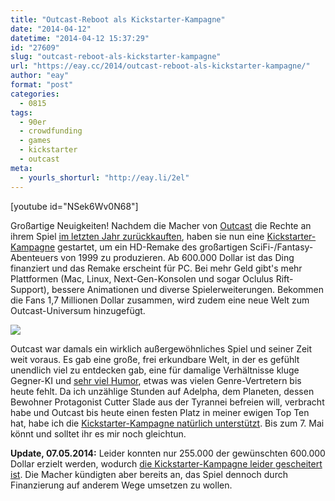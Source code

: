 ```yaml
---
title: "Outcast-Reboot als Kickstarter-Kampagne"
date: "2014-04-12"
datetime: "2014-04-12 15:37:29"
id: "27609"
slug: "outcast-reboot-als-kickstarter-kampagne"
url: "https://eay.cc/2014/outcast-reboot-als-kickstarter-kampagne/"
author: "eay"
format: "post"
categories:
  - 0815
tags:
  - 90er
  - crowdfunding
  - games
  - kickstarter
  - outcast
meta:
  - yourls_shorturl: "http://eay.li/2el"
---
```


\[youtube id="NSek6Wv0N68"\]

Großartige Neuigkeiten! Nachdem die Macher von [Outcast](https://de.wikipedia.org/wiki/Outcast) die Rechte an ihrem Spiel [im letzten Jahr zurückkauften](//eay.cc/2013/outcast-macher-kaufen-spielerechte-von-atari-zuruck/), haben sie nun eine [Kickstarter-Kampagne](https://www.kickstarter.com/projects/outcast-reboot-hd/outcast-reboot-hd) gestartet, um ein HD-Remake des großartigen SciFi-/Fantasy-Abenteuers von 1999 zu produzieren. Ab 600.000 Dollar ist das Ding finanziert und das Remake erscheint für PC. Bei mehr Geld gibt's mehr Plattformen (Mac, Linux, Next-Gen-Konsolen und sogar Oclulus Rift-Support), bessere Animationen und diverse Spielerweiterungen. Bekommen die Fans 1,7 Millionen Dollar zusammen, wird zudem eine neue Welt zum Outcast-Universum hinzugefügt.

![](https://eay.cc/uploads/2014/outcast_reboot_1999.gif)

Outcast war damals ein wirklich außergewöhnliches Spiel und seiner Zeit weit voraus. Es gab eine große, frei erkundbare Welt, in der es gefühlt unendlich viel zu entdecken gab, eine für damalige Verhältnisse kluge Gegner-KI und [sehr viel Humor](https://www.youtube.com/watch?v=xkW5fx4IO6M), etwas was vielen Genre-Vertretern bis heute fehlt. Da ich unzählige Stunden auf Adelpha, dem Planeten, dessen Bewohner Protagonist Cutter Slade aus der Tyrannei befreien will, verbracht habe und Outcast bis heute einen festen Platz in meiner ewigen Top Ten hat, habe ich die [Kickstarter-Kampagne natürlich unterstützt](https://www.kickstarter.com/projects/outcast-reboot-hd/outcast-reboot-hd). Bis zum 7. Mai könnt und solltet ihr es mir noch gleichtun.

**Update, 07.05.2014:** Leider konnten nur 255.000 der gewünschten 600.000 Dollar erzielt werden, wodurch [die Kickstarter-Kampagne leider gescheitert ist](//eay.cc/2014/outcast-kickstarter-gescheitert-produktion-geht-weiter/). Die Macher kündigten aber bereits an, das Spiel dennoch durch Finanzierung auf anderem Wege umsetzen zu wollen.
